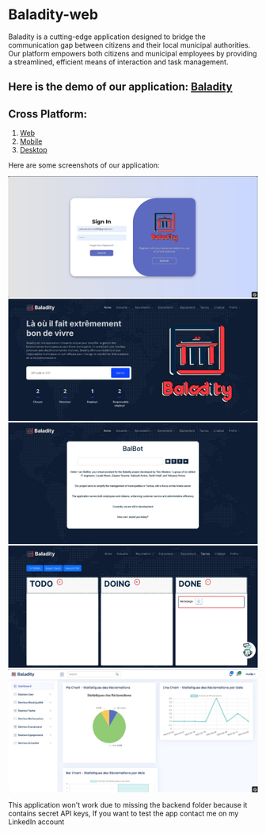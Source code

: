 # Baladity-web
 
Baladity is a cutting-edge application designed to bridge the communication gap between citizens and their local municipal authorities. Our platform empowers both citizens and municipal employees by providing a streamlined, efficient means of interaction and task management.

## Here is the demo of our application: [Baladity](https://www.youtube.com/watch?v=_SEiQ2j_JvM)

## Cross Platform:
1) [Web](https://github.com/yassinezay/Baladity-web)
2) [Mobile](https://github.com/yassinezay/Baladity-mobile)
3) [Desktop](https://github.com/yassinezay/Baladity-desktop)

Here are some screenshots of our application:

<p align="center">
 <img src="public/images//img1.jpg">
 <img src="public/images//img2.jpg">
 <img src="public/images//img3.jpg">
 <img src="public/images//img4.jpg">
 <img src="public/images//img5.jpg">
</p>

This application won't work due to missing the backend folder because it contains secret API keys, If you want to test the app contact me on my LinkedIn account

